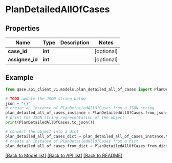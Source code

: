 # PlanDetailedAllOfCases


## Properties

Name | Type | Description | Notes
------------ | ------------- | ------------- | -------------
**case_id** | **int** |  | [optional] 
**assignee_id** | **int** |  | [optional] 

## Example

```python
from qase.api_client_v1.models.plan_detailed_all_of_cases import PlanDetailedAllOfCases

# TODO update the JSON string below
json = "{}"
# create an instance of PlanDetailedAllOfCases from a JSON string
plan_detailed_all_of_cases_instance = PlanDetailedAllOfCases.from_json(json)
# print the JSON string representation of the object
print(PlanDetailedAllOfCases.to_json())

# convert the object into a dict
plan_detailed_all_of_cases_dict = plan_detailed_all_of_cases_instance.to_dict()
# create an instance of PlanDetailedAllOfCases from a dict
plan_detailed_all_of_cases_from_dict = PlanDetailedAllOfCases.from_dict(plan_detailed_all_of_cases_dict)
```
[[Back to Model list]](../README.md#documentation-for-models) [[Back to API list]](../README.md#documentation-for-api-endpoints) [[Back to README]](../README.md)


